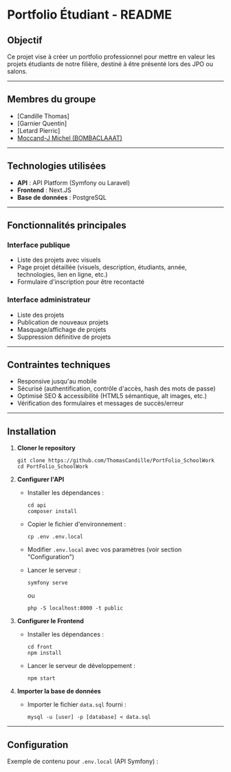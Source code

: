 # Portfolio Étudiant - README

## Objectif

Ce projet vise à créer un portfolio professionnel pour mettre en valeur les projets étudiants de notre filière, destiné à être présenté lors des JPO ou salons.

---

## Membres du groupe 

- [Candille Thomas]
- [Garnier Quentin]
- [Letard Pierric]
- [Moccand-J Michel (BOMBACLAAAT)](https://github.com/Kan-A-Pesh)

---

## Technologies utilisées

- **API** : API Platform (Symfony ou Laravel)
- **Frontend** : Next.JS
- **Base de données** : PostgreSQL

---

## Fonctionnalités principales

### Interface publique

- Liste des projets avec visuels
- Page projet détaillée (visuels, description, étudiants, année, technologies, lien en ligne, etc.)
- Formulaire d'inscription pour être recontacté

### Interface administrateur

- Liste des projets
- Publication de nouveaux projets
- Masquage/affichage de projets
- Suppression définitive de projets

---

## Contraintes techniques

- Responsive jusqu'au mobile
- Sécurisé (authentification, contrôle d'accès, hash des mots de passe)
- Optimisé SEO & accessibilité (HTML5 sémantique, alt images, etc.)
- Vérification des formulaires et messages de succès/erreur

---

## Installation

1. **Cloner le repository**
    ```
    git clone https://github.com/ThomasCandille/PortFolio_SchoolWork
    cd PortFolio_SchoolWork
    ```

2. **Configurer l'API**
    - Installer les dépendances :
      ```
      cd api
      composer install
      ```
    - Copier le fichier d'environnement :
      ```
      cp .env .env.local
      ```
    - Modifier `.env.local` avec vos paramètres (voir section "Configuration")

    - Lancer le serveur :
      ```
      symfony serve
      ```
      ou
      ```
      php -S localhost:8000 -t public
      ```

3. **Configurer le Frontend**
    - Installer les dépendances :
      ```
      cd front
      npm install
      ```
    - Lancer le serveur de développement :
      ```
      npm start
      ```

4. **Importer la base de données**
    - Importer le fichier `data.sql` fourni :
      ```
      mysql -u [user] -p [database] < data.sql
      ```

---

## Configuration

Exemple de contenu pour `.env.local` (API Symfony) :

